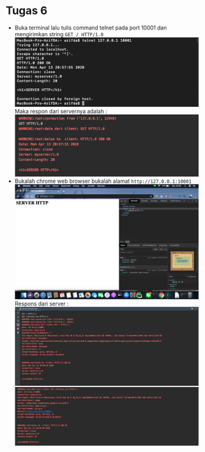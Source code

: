 # Tugas 6

- Buka terminal lalu tulis command telnet pada port 10001 dan mengirimkan string `GET / HTTP/1.0`  
![1_1](foto/jalankan_telnet.png)
Maka respon dari servernya adalah :
![1_2](foto/respon_telnet.png)
- Bukalah chrome web browser bukalah alamat `http://127.0.0.1:10001`  
![2_1](foto/chrome.png)
Respons dari server :
![2_2](foto/respon_chrome1.png)
![2_3](foto/respon_chrome2.png)
